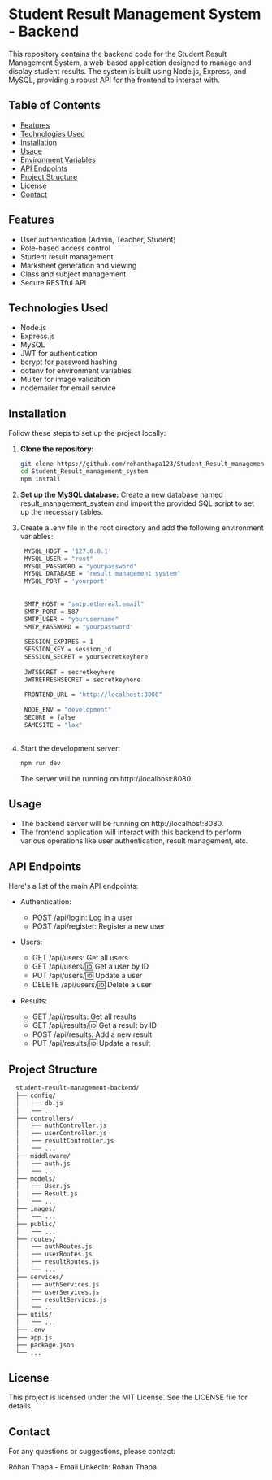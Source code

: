 # Student Result Management System - Backend

This repository contains the backend code for the Student Result Management System, a web-based application designed to manage and display student results. The system is built using Node.js, Express, and MySQL, providing a robust API for the frontend to interact with.

## Table of Contents

- [Features](#features)
- [Technologies Used](#technologies-used)
- [Installation](#installation)
- [Usage](#usage)
- [Environment Variables](#environment-variables)
- [API Endpoints](#api-endpoints)
- [Project Structure](#project-structure)
- [License](#license)
- [Contact](#contact)

## Features

- User authentication (Admin, Teacher, Student)
- Role-based access control
- Student result management
- Marksheet generation and viewing
- Class and subject management
- Secure RESTful API

## Technologies Used

- Node.js
- Express.js
- MySQL
- JWT for authentication
- bcrypt for password hashing
- dotenv for environment variables
- Multer for image validation
- nodemailer for email service

## Installation

Follow these steps to set up the project locally:

1. **Clone the repository:**
   ```bash
   git clone https://github.com/rohanthapa123/Student_Result_management_system
   cd Student_Result_management_system
   npm install
   ```
2. **Set up the MySQL database:**
   Create a new database named result_management_system and import the provided SQL script to set up the necessary tables.
   
3. Create a .env file in the root directory and add the following environment variables:
   ``` bash
    MYSQL_HOST = '127.0.0.1'
    MYSQL_USER = "root"
    MYSQL_PASSWORD = "yourpassword"
    MYSQL_DATABASE = "result_management_system"
    MYSQL_PORT = 'yourport'
    
      
    SMTP_HOST = "smtp.ethereal.email"
    SMTP_PORT = 587
    SMTP_USER = "yourusername"
    SMTP_PASSWORD = "yourpassword"
    
    SESSION_EXPIRES = 1
    SESSION_KEY = session_id
    SESSION_SECRET = yoursecretkeyhere
    
    JWTSECRET = secretkeyhere
    JWTREFRESHSECRET = secretkeyhere
    
    FRONTEND_URL = "http://localhost:3000"
    
    NODE_ENV = "development"
    SECURE = false
    SAMESITE = "lax"
    
    ```
4. Start the development server:
    ```bash
    npm run dev
    ```

    The server will be running on http://localhost:8080.

## Usage
- The backend server will be running on http://localhost:8080.
- The frontend application will interact with this backend to perform various operations like user authentication, result management, etc.


## API Endpoints
Here's a list of the main API endpoints:

- Authentication:

  - POST /api/login: Log in a user
  - POST /api/register: Register a new user

- Users:

  - GET /api/users: Get all users
  - GET /api/users/:id: Get a user by ID
  - PUT /api/users/:id: Update a user
  - DELETE /api/users/:id: Delete a user

- Results:

  - GET /api/results: Get all results
  - GET /api/results/:id: Get a result by ID
  - POST /api/results: Add a new result
  - PUT /api/results/:id: Update a result


## Project Structure
```bash
  student-result-management-backend/
  ├── config/
  │   ├── db.js
  │   └── ...
  ├── controllers/
  │   ├── authController.js
  │   ├── userController.js
  │   ├── resultController.js
  │   └── ...
  ├── middleware/
  │   ├── auth.js
  │   └── ...
  ├── models/
  │   ├── User.js
  │   ├── Result.js
  │   └── ...
  ├── images/
  │   └── ...
  ├── public/
  │   └── ...
  ├── routes/
  │   ├── authRoutes.js
  │   ├── userRoutes.js
  │   ├── resultRoutes.js
  │   └── ...
  ├── services/
  │   ├── authServices.js
  │   ├── userServices.js
  │   ├── resultServices.js
  │   └── ...
  ├── utils/
  │   └── ...
  ├── .env
  ├── app.js
  ├── package.json
  └── ...
```

## License
This project is licensed under the MIT License. See the LICENSE file for details.

## Contact
For any questions or suggestions, please contact:

Rohan Thapa - Email
LinkedIn: Rohan Thapa




